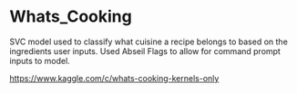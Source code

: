 
# Whats_Cooking

SVC model used to classify what cuisine a recipe belongs to based on the ingredients user inputs.
Used Abseil Flags to allow for command  prompt inputs to model.

https://www.kaggle.com/c/whats-cooking-kernels-only
